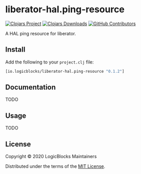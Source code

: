 # liberator-hal.ping-resource

[![Clojars Project](https://img.shields.io/clojars/v/io.logicblocks/liberator-hal.ping-resource.svg)](https://clojars.org/io.logicblocks/liberator-hal.ping-resource)
[![Clojars Downloads](https://img.shields.io/clojars/dt/io.logicblocks/liberator-hal.ping-resource.svg)](https://clojars.org/io.logicblocks/liberator-hal.ping-resource)
[![GitHub Contributors](https://img.shields.io/github/contributors-anon/logicblocks/liberator-hal.ping-resource.svg)](https://github.com/logicblocks/liberator-hal.ping-resource/graphs/contributors)

A HAL ping resource for liberator.

## Install

Add the following to your `project.clj` file:

```clj
[io.logicblocks/liberator-hal.ping-resource "0.1.2"]
```

## Documentation

TODO

## Usage

TODO

## License

Copyright &copy; 2020 LogicBlocks Maintainers

Distributed under the terms of the 
[MIT License](http://opensource.org/licenses/MIT).
